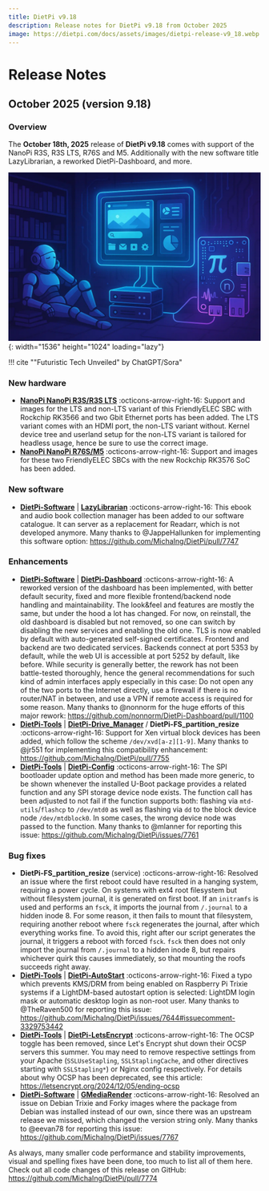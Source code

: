 ```yaml
---
title: DietPi v9.18
description: Release notes for DietPi v9.18 from October 2025
image: https://dietpi.com/docs/assets/images/dietpi-release-v9_18.webp
---
```


# Release Notes

## October 2025 (version 9.18)

### Overview

The **October 18th, 2025** release of **DietPi v9.18** comes with support of the NanoPi R3S, R3S LTS, R76S and M5. Additionally with the new software title LazyLibrarian, a reworked DietPi-Dashboard, and more.

![The image shows a futuristic room in comic art style with a violet to cyan colour scheme. There is a library bookshelf at the left wall with a sleeping robot sitting and leaning against it. The centre of the image shows a holographic screen showing some dashboard, attached to two computer systems below it. At the right side there is a single-board computer, attached to the other computers, with a Pi (number) sign and a small "n" in a cycle on it.](../assets/images/dietpi-release-v9_18.webp "Futuristic Tech Unveiled"){: width="1536" height="1024" loading="lazy"}

!!! cite "\"Futuristic Tech Unveiled\" by ChatGPT/Sora"

### New hardware

- [**NanoPi NanoPi R3S/R3S LTS**](../hardware.md#nanopi-series-friendlyelec) :octicons-arrow-right-16: Support and images for the LTS and non-LTS variant of this FriendlyELEC SBC with Rockchip RK3566 and two Gbit Ethernet ports has been added. The LTS variant comes with an HDMI port, the non-LTS variant without. Kernel device tree and userland setup for the non-LTS variant is tailored for headless usage, hence be sure to use the correct image.
- [**NanoPi NanoPi R76S/M5**](../hardware.md#nanopi-series-friendlyelec) :octicons-arrow-right-16: Support and images for these two FriendlyELEC SBCs with the new Rockchip RK3576 SoC has been added.

### New software

- [**DietPi-Software**](../dietpi_tools/software_installation.md#dietpi-software) | [**LazyLibrarian**](../software/bittorrent.md#lazylibrarian) :octicons-arrow-right-16: This ebook and audio book collection manager has been added to our software catalogue. It can server as a replacement for Readarr, which is not developed anymore. Many thanks to @JappeHallunken for implementing this software option: <https://github.com/MichaIng/DietPi/pull/7747>

### Enhancements

- [**DietPi-Software**](../dietpi_tools/software_installation.md#dietpi-software) | [**DietPi-Dashboard**](../software/system_stats.md#dietpi-dashboard) :octicons-arrow-right-16: A reworked version of the dashboard has been implemented, with better default security, fixed and more flexible frontend/backend node handling and maintainability. The look&feel and features are mostly the same, but under the hood a lot has changed. For now, on reinstall, the old dashboard is disabled but not removed, so one can switch by disabling the new services and enabling the old one. TLS is now enabled by default with auto-generated self-signed certificates. Frontend and backend are two dedicated services. Backends connect at port 5353 by default, while the web UI is accessible at port 5252 by default, like before. While security is generally better, the rework has not been battle-tested thoroughly, hence the general recommendations for such kind of admin interfaces apply especially in this case: Do not open any of the two ports to the Internet directly, use a firewall if there is no router/NAT in between, and use a VPN if remote access is required for some reason. Many thanks to @nonnorm for the huge efforts of this major rework: <https://github.com/nonnorm/DietPi-Dashboard/pull/1100>
- [**DietPi-Tools**](../dietpi_tools.md) | [**DietPi-Drive_Manager**](../dietpi_tools/system_configuration.md#dietpi-drive-manager) / **DietPi-FS_partition_resize** :octicons-arrow-right-16: Support for Xen virtual block devices has been added, which follow the scheme `/dev/xvd[a-z][1-9]`. Many thanks to @jr551 for implementing this compatibility enhancement: <https://github.com/MichaIng/DietPi/pull/7755>
- [**DietPi-Tools**](../dietpi_tools.md) | [**DietPi-Config**](../dietpi_tools/system_configuration.md#dietpi-config) :octicons-arrow-right-16: The SPI bootloader update option and method has been made more generic, to be shown whenever the installed U-Boot package provides a related function and any SPI storage device node exists. The function call has been adjusted to not fail if the function supports both: flashing via `mtd-utils`/`flashcp` to `/dev/mtd0` as well as flashing via `dd` to the block device node `/dev/mtdblock0`. In some cases, the wrong device node was passed to the function. Many thanks to @mlanner for reporting this issue: <https://github.com/MichaIng/DietPi/issues/7761>

### Bug fixes

- **DietPi-FS_partition_resize** (service) :octicons-arrow-right-16: Resolved an issue where the first reboot could have resulted in a hanging system, requiring a power cycle. On systems with ext4 root filesystem but without filesystem journal, it is generated on first boot. If an `initramfs` is used and performs an `fsck`, it imports the journal from `/.journal` to a hidden inode 8. For some reason, it then fails to mount that filesystem, requiring another reboot where `fsck` regenerates the journal, after which everything works fine. To avoid this, right after our script generates the journal, it triggers a reboot with forced `fsck`. `fsck` then does not only import the journal from `/.journal` to a hidden inode 8, but repairs whichever quirk this causes immediately, so that mounting the roofs succeeds right away.
- [**DietPi-Tools**](../dietpi_tools/system_configuration.md) | [**DietPi-AutoStart**](../dietpi_tools/system_configuration.md#dietpi-autostart) :octicons-arrow-right-16: Fixed a typo which prevents KMS/DRM from being enabled on Raspberry Pi Trixie systems if a LightDM-based autostart option is selected: LightDM login mask or automatic desktop login as non-root user. Many thanks to @TheRaven500 for reporting this issue: <https://github.com/MichaIng/DietPi/issues/7644#issuecomment-3329753442>
- [**DietPi-Tools**](../dietpi_tools/software_installation.md) | [**DietPi-LetsEncrypt**](../dietpi_tools/software_installation.md#dietpi-letsencrypt) :octicons-arrow-right-16: The OCSP toggle has been removed, since Let's Encrypt shut down their OCSP servers this summer. You may need to remove respective settings from your Apache (`SSLUseStapling`, `SSLStaplingCache`, and other directives starting with `SSLStapling*`) or Nginx config respectively. For details about why OCSP has been deprecated, see this article: <https://letsencrypt.org/2024/12/05/ending-ocsp>
- [**DietPi-Software**](../dietpi_tools/software_installation.md#dietpi-software) | [**GMediaRender**](../software/media.md#gmediarender) :octicons-arrow-right-16: Resolved an issue on Debian Trixie and Forky images where the package from Debian was installed instead of our own, since there was an upstream release we missed, which changed the version string only. Many thanks to @eevan78 for reporting this issue: <https://github.com/MichaIng/DietPi/issues/7767>

As always, many smaller code performance and stability improvements, visual and spelling fixes have been done, too much to list all of them here. Check out all code changes of this release on GitHub: <https://github.com/MichaIng/DietPi/pull/7774>
